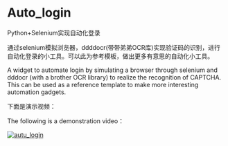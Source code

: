 # Auto_login
Python+Selenium实现自动化登录



通过selenium模拟浏览器，ddddocr(带带弟弟OCR库)实现验证码的识别，进行自动化登录的小工具。可以此为参考模板，做出更多有意思的自动化小工具。

A widget to automate login by simulating a browser through selenium and dddocr (with a brother OCR library) to realize the recognition of CAPTCHA. This can be used as a reference template to make more interesting automation gadgets.



下面是演示视频：

The following is a demonstration video：

[![autu_login](https://0-bit.oss-cn-beijing.aliyuncs.com/image-20211018202756918.png)](https://www.bilibili.com/video/BV1xq4y197Ht)

